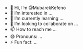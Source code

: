 - 👋 Hi, I’m @MubarekKefeno
- 👀 I’m interested in ...
- 🌱 I’m currently learning ...
- 💞️ I’m looking to collaborate on ...
- 📫 How to reach me ...
- 😄 Pronouns: ...
- ⚡ Fun fact: ...

<!---
MubarekKefeno/MubarekKefeno is a ✨ special ✨ repository because its `README.md` (this file) appears on your GitHub profile.
You can click the Preview link to take a look at your changes.
--->

